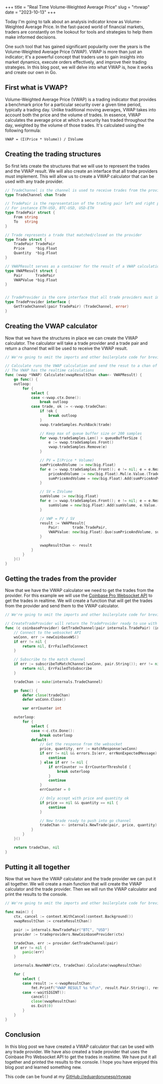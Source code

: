 +++
title = "Real Time Volume-Weighted Average Price"
slug = "rtvwap"
date = "2023-10-13"
+++

Today I'm going to talk about an analysis indicator know as Volume-Weighted Average Price. In the fast-paced world of financial markets, traders are constantly on the lookout for tools and strategies to help them make informed decisions.

One such tool that has gained significant popularity over the years is the Volume-Weighted Average Price (VWAP). VWAP is more than just an indicator; it's a powerful concept that traders use to gain insights into market dynamics, execute orders effectively, and improve their trading strategies. In this blog post, we will delve into what VWAP is, how it works and create our own in Go.

## First what is VWAP?

Volume-Weighted Average Price (VWAP) is a trading indicator that provides a benchmark price for a particular security over a given time period, typically a trading day. Unlike traditional moving averages, VWAP takes into account both the price and the volume of trades. In essence, VWAP calculates the average price at which a security has traded throughout the day, weighted by the volume of those trades. It's calculated using the following formula:

```
VWAP = (Σ(Price * Volume)) / ΣVolume
```

## Creating the trading structures

So first lets create the structures that we will use to represent the trades and the VWAP result. We will also create an interface that all trade providers must implement. This will allow us to create a VWAP calculator that can be used with any trade provider.

```go
// TradeChannel is the channel is used to receive trades from the provider
type TradeChannel chan Trade

// TradePair is the representation of the trading pair left and right pairs
// For instance ETH-USD, BTC-USD, USD-ETH
type TradePair struct {
	From string
	To   string
}

// Trade represents a trade that matched/closed on the provider
type Trade struct {
	TradePair TradePair
	Price     *big.Float
	Quantity  *big.Float
}

// VWAPResult serves as a container for the result of a VWAP calculation
type VWAPResult struct {
	Pair      TradePair
	VWAPValue *big.Float
}


// TradeProvider is the core interface that all trade providers must implement
type TradeProvider interface {
	GetTradeChannel(pair TradePair) (TradeChannel, error)
}
```

## Creating the VWAP calculator

Now that we have the structures in place we can create the VWAP calculator. The calculator will take a trade provider and a trade pair and return a channel that will be used to receive the VWAP result.

```go
// We're going to omit the imports and other boilerplate code for brevity

// Calculate runs the VWAP calculation and send the resut to a chan of thep VWAP result
// The VWAP has the realtime calculations
func (vwap *VWAP) Calculate(vwapResultChan chan<- VWAPResult) {
	go func() {
	outloop:
		for {
			select {
			case <-vwap.ctx.Done():
				break outloop
			case trade, ok := <-vwap.tradeChan:
				if !ok {
					break outloop
				}
				vwap.tradeSamples.PushBack(trade)

				// Keep max of queue buffer size or 200 samples
				for vwap.tradeSamples.Len() > queueBufferSize {
					e := vwap.tradeSamples.Front()
					vwap.tradeSamples.Remove(e)
				}

				// PV = Σ(Price * Volume)
				sumPriceAndVolume := new(big.Float)
				for e := vwap.tradeSamples.Front(); e != nil; e = e.Next() {
					priceAndVolume := new(big.Float).Mul(e.Value.(Trade).Price, e.Value.(Trade).Quantity)
					sumPriceAndVolume = new(big.Float).Add(sumPriceAndVolume, priceAndVolume)
				}

				// SV = ΣVolume
				sumVolume := new(big.Float)
				for e := vwap.tradeSamples.Front(); e != nil; e = e.Next() {
					sumVolume = new(big.Float).Add(sumVolume, e.Value.(Trade).Quantity)
				}

				// VWP = PV / SV
				result := VWAPResult{
					Pair:      trade.TradePair,
					VWAPValue: new(big.Float).Quo(sumPriceAndVolume, sumVolume),
				}

				vwapResultChan <- result
			}
		}
	}()
}
```

## Getting the trades from the provider

Now that we have the VWAP calculator we need to get the trades from the provider. For this example we will use the [Coinbase Pro Websocket API](https://docs.cloud.coinbase.com/exchange/docs/websocket-overview) to get the trades in realtime. We will create a function that will get the trades from the provider and send them to the VWAP calculator.

```go
// We're going to omit the imports and other boilerplate code for brevity

// CreateTradeProvider will return the TradeProvider ready to use with a go channel ready to consume
func (c coinbaseProvider) GetTradeChannel(pair internals.TradePair) (internals.TradeChannel, error) {
	// Connect to the websocket API 
	wsConn, err := newCoinbaseWS()
	if err != nil {
		return nil, ErrFailedToConnect
	}

	// Subscribe to the match channel
	if err := subscribeToMatchChannel(wsConn, pair.String()); err != nil {
		return nil, ErrFailedToSubscribe
	}

	tradeChan := make(internals.TradeChannel)

	go func() {
		defer close(tradeChan)
		defer wsConn.Close()

		var errCounter int

	outerloop:
		for {
			select {
			case <-c.ctx.Done():
				break outerloop
			default:
				// Get the response from the websocket
				price, quantity, err := matchResponse(wsConn)
				if err != nil && errors.Is(err, errNonExpectedMessage) {
					continue
				} else if err != nil {
					if errCounter >= ErrCounterThreshold {
						break outerloop
					}
					continue
				}
				errCounter = 0

				// Only accept with price and quantity ok
				if price == nil && quantity == nil {
					continue
				}

				// New trade ready to push into go channel
				tradeChan <- internals.NewTrade(pair, price, quantity)
			}
		}
	}()

	return tradeChan, nil
}
```

## Putting it all together

Now that we have the VWAP calculator and the trade provider we can put it all together. We will create a main function that will create the VWAP calculator and the trade provider. Then we will run the VWAP calculator and print the results to the console.

```go
// We're going to omit the imports and other boilerplate code for brevity

func main() {
	ctx, cancel := context.WithCancel(context.Background())
	vwapResultChan := createResultChan()

	pair := internals.NewTradePair("BTC", "USD")
	provider := tradeproviders.NewCoinbaseProvider(ctx)

	tradeChan, err := provider.GetTradeChannel(pair)
	if err != nil {
		panic(err)
	}

	internals.NewVWAP(ctx, tradeChan).Calculate(vwapResultChan)

	for {
		select {
		case result := <-vwapResultChan:
			fmt.Printf("VWAP RESULT %s %f\n", result.Pair.String(), result.VWAPValue)
		case <-waitSIGINT():
			cancel()
			close(vwapResultChan)
			os.Exit(0)
		}
	}
}
```

## Conclusion

In this blog post we have created a VWAP calculator that can be used with any trade provider. We have also created a trade provider that uses the Coinbase Pro Websocket API to get the trades in realtime. We have put it all together and printed the results to the console. I hope you have enjoyed this blog post and learned something new.

This code can be found at my [GitHub://eduardonunesp/rtvwap](https://github.com/eduardonunesp/rtvwap)